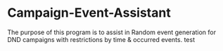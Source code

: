 # Campaign-Event-Assistant
The purpose of this program is to assist in Random event generation for DND campaigns with restrictions by time &amp; occurred events.
test 